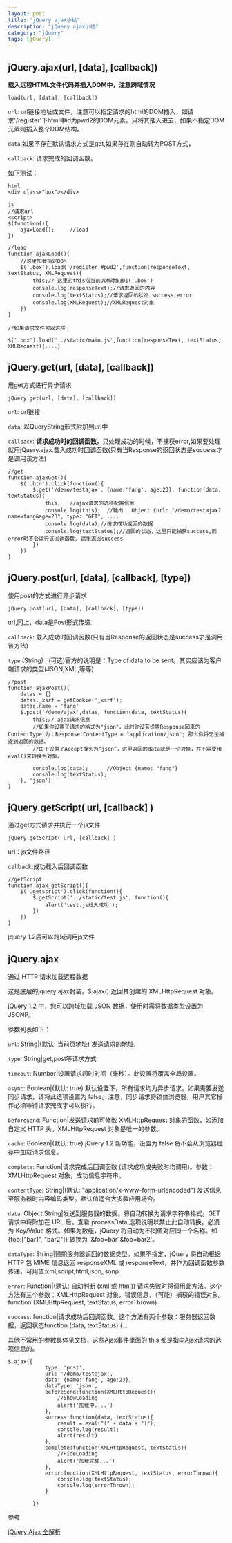 ```yaml
---
layout: post
title: "jQuery ajax小结"
description: "jQuery ajax小结"
category: "jQuery"
tags: [jQuery]
---
```


<h2>jQuery.ajax(url, [data], [callback])</h2>

<p><strong>载入远程HTML文件代码并插入DOM中，注意跨域情况</strong></p>

<pre><code>load(url, [data], [callback])
</code></pre>

<p><code>url</code>: url链接地址或文件，注意可以指定请求的html的DOM插入，如请求'/register'下html中id为pwd2的DOM元素，只将其插入进去，如果不指定DOM元素则插入整个DOM结构。</p>

<p><code>data</code>:如果不存在默认请求方式是get,如果存在则自动转为POST方式，</p>

<p><code>callback</code>: 请求完成的回调函数。</p>

<!--more-->

<p>如下测试：</p>

<pre><code>html
&lt;div class="box"&gt;&lt;/div&gt;

js
//请求url
&lt;script&gt;
$(function(){
    ajaxLoad();     //load
})

//load
function ajaxLoad(){
    //这里加载指定DOM
    $('.box').load('/register #pwd2',function(responseText, textStatus, XMLRequest){
        this;// 这里的this指当前DOM对象即$('.box')
        console.log(responseText);//请求返回的内容
        console.log(textStatus);//请求返回的状态 success,error
        console.log(XMLRequest);//XMLRequest对象
    })
}

//如果请求文件可以这样：

$('.box').load('../static/main.js',function(responseText, textStatus, XMLRequest){....}
</code></pre>

<h2>jQuery.get(url, [data], [callback])</h2>

<p>用get方式进行异步请求</p>

<pre><code>jQuery.get(url, [data], [callback])
</code></pre>

<p><code>url</code>: url链接</p>

<p><code>data</code>: 以QueryString形式附加到url中</p>

<p><code>callback</code>: <strong>请求成功时的回调函数</strong>，只处理成功的时候，不捕获error,如果要处理就用jQuery.ajax.载入成功时回调函数(只有当Response的返回状态是success才是调用该方法)</p>

<pre><code>//get
function ajaxGet(){
    $('.btn').click(function(){
        $.get('/demo/testajax', {name:'fang', age:23}, function(data, textStatus){
            this;   //ajax请求的选项配置信息
            console.log(this);  //输出： Object {url: "/demo/testajax?name=fang&amp;age=23", type: "GET", ....
            console.log(data);//请求成功返回的数据
            console.log(textStatus);//返回的状态，这里只能捕获success,而error时不会运行该回调函数. 这里返回success
        })
    })
}
</code></pre>

<h2>jQuery.post(url, [data], [callback], [type])</h2>

<p>使用post的方式进行异步请求</p>

<pre><code>jQuery.post(url, [data], [callback], [type])
</code></pre>

<p>url,同上，data是Post形式传递.</p>

<p><code>callback</code>: 载入成功时回调函数(只有当Response的返回状态是success才是调用该方法)</p>

<p><code>type</code> (String) : (可选)官方的说明是：Type of data to be sent。其实应该为客户端请求的类型(JSON,XML,等等)</p>

<pre><code>//post
function ajaxPost(){
    datas = {}
    datas._xsrf = getCookie('_xsrf');
    datas.name = 'fang'
    $.post('/demo/ajax',datas, function(data, textStatus){
        this;// ajax请求信息
        //如果你设置了请求的格式为"json"，此时你没有设置Response回来的ContentType 为：Response.ContentType = "application/json"; 那么你将无法捕捉到返回的数据。
        //由于设置了Accept报头为“json”，这里返回的data就是一个对象，并不需要用eval()来转换为对象。

        console.log(data);      //Object {name: "fang"}
        console.log(textStatus);
    }, 'json')
}
</code></pre>

<h2>jQuery.getScript( url, [callback] )</h2>

<p>通过get方式请求并执行一个js文件</p>

<pre><code>jQuery.getScript( url, [callback] ) 
</code></pre>

<p>url：js文件路径</p>

<p>callback:成功载入后回调函数</p>

<pre><code>//getScript
function ajax_getScript(){
    $('.getscript').click(function(){
        $.getScript('../static/test.js', function(){
            alert('test.js载入成功');
        })
    })
}
</code></pre>

<p>jquery 1.2后可以跨域调用js文件</p>

<h2>jQuery.ajax</h2>

<p>通过 HTTP 请求加载远程数据</p>

<p>这是底层的jquery ajax封装，$.ajax() 返回其创建的 XMLHttpRequest 对象。</p>

<p>jQuery 1.2 中，您可以跨域加载 JSON 数据，使用时需将数据类型设置为 JSONP。</p>

<p>参数列表如下：</p>

<p><code>url</code>:  String|(默认: 当前页地址) 发送请求的地址.</p>

<p><code>type</code>:  String|get,post等请求方式</p>

<p><code>timeout</code>:  Number|设置请求超时时间（毫秒）。此设置将覆盖全局设置。</p>

<p><code>async</code>: Boolean|(默认: true) 默认设置下，所有请求均为异步请求。如果需要发送同步请求，请将此选项设置为 false。注意，同步请求将锁住浏览器，用户其它操作必须等待请求完成才可以执行。</p>

<p><code>beforeSend</code>:  Function|发送请求前可修改 XMLHttpRequest 对象的函数，如添加自定义 HTTP 头。XMLHttpRequest 对象是唯一的参数。</p>

<p><code>cache</code>: Boolean|(默认: true) jQuery 1.2 新功能，设置为 false 将不会从浏览器缓存中加载请求信息。</p>

<p><code>complete</code>: Function|请求完成后回调函数 (请求成功或失败时均调用)。参数： XMLHttpRequest 对象，成功信息字符串。</p>

<p><code>contentType</code>: String|(默认: "application/x-www-form-urlencoded") 发送信息至服务器时内容编码类型。默认值适合大多数应用场合。</p>

<p><code>data</code>:  Object,String|发送到服务器的数据。将自动转换为请求字符串格式。GET 请求中将附加在 URL 后。查看 processData 选项说明以禁止此自动转换。必须为 Key/Value 格式。如果为数组，jQuery 将自动为不同值对应同一个名称。如 {foo:["bar1", "bar2"]} 转换为 '&amp;foo=bar1&amp;foo=bar2'。</p>

<p><code>dataType</code>: String|预期服务器返回的数据类型。如果不指定，jQuery 将自动根据 HTTP 包 MIME 信息返回 responseXML 或 responseText，并作为回调函数参数传递，可用值:xml,script,html,json,jsonp</p>

<p><code>error</code>: Function|(默认: 自动判断 (xml 或 html)) 请求失败时将调用此方法。这个方法有三个参数：XMLHttpRequest 对象，错误信息，（可能）捕获的错误对象。function (XMLHttpRequest, textStatus, errorThrown)</p>

<p><code>success</code>: function|请求成功后回调函数。这个方法有两个参数：服务器返回数据，返回状态function (data, textStatus) {...</p>

<p>其他不常用的参数具体见文档，这些Ajax事件里面的 this 都是指向Ajax请求的选项信息的。</p>

<pre><code>$.ajax({
            type: 'post',
            url: '/demo/testajax',
            data: {name:'fang', age:23},
            dataType: 'json',
            beforeSend:function(XMLHttpRequest){
                //ShowLoading
                alert('加载中....')
            },
            success:function(data, textStatus){
                result = eval("(" + data + ")");
                console.log(result);
                alert(result)
            },
            complete:function(XMLHttpRequest, textStatus){
                //HideLoading
                alert('加载完成...')
            },
            error:function(XMLHttpRequest, textStatus, errorThrown){
                console.log(textStatus);
                console.log(errorThrown);
            }

        })
</code></pre>

<p>参考</p>

<p><a href="http://www.cnblogs.com/qleelulu/archive/2008/04/21/1163021.html">jQuery Ajax 全解析</a></p>
